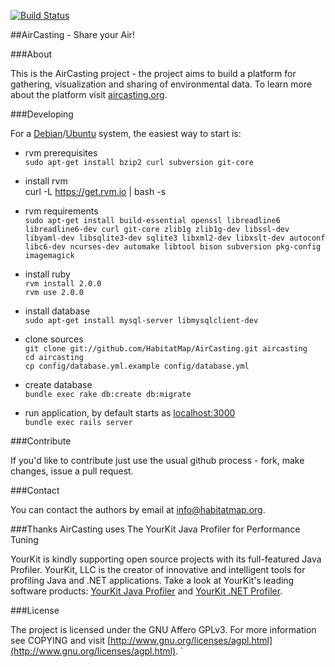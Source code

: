 [![Build Status](https://secure.travis-ci.org/LunarLogicPolska/AirCasting.png)](https://travis-ci.org/LunarLogicPolska/AirCasting)

##AirCasting - Share your Air!

###About

This is the AirCasting project - the project aims to build a platform for gathering, visualization and sharing of environmental data. To learn more about the platform visit [aircasting.org](http://aircasting.org).

###Developing

For a [Debian](http://debian.org)/[Ubuntu](http://ubuntu.com) system, the easiest way to start is:

* rvm prerequisites  
    `sudo apt-get install bzip2 curl subversion git-core` 

* install rvm  
curl -L https://get.rvm.io | bash -s
* rvm requirements  
`sudo apt-get install build-essential openssl libreadline6 libreadline6-dev curl git-core zlib1g zlib1g-dev libssl-dev libyaml-dev libsqlite3-dev sqlite3 libxml2-dev libxslt-dev autoconf libc6-dev ncurses-dev automake libtool bison subversion pkg-config imagemagick`
* install ruby  
`rvm install 2.0.0`  
`rvm use 2.0.0`  
* install database  
`sudo apt-get install mysql-server libmysqlclient-dev`
* clone sources  
`git clone git://github.com/HabitatMap/AirCasting.git aircasting`  
`cd aircasting`    
`cp config/database.yml.example config/database.yml`  
* create database  
`bundle exec rake db:create db:migrate`
* run application, by default starts as [localhost:3000](http://localhost:3000)  
`bundle exec rails server`

###Contribute

If you'd like to contribute just use the usual github process - fork, make changes, issue a pull request.

###Contact

You can contact the authors by email at [info@habitatmap.org](mailto:info@habitatmap.org).

###Thanks
AirCasting uses The YourKit Java Profiler for Performance Tuning

YourKit is kindly supporting open source projects with its full-featured Java Profiler. YourKit, LLC is the creator of innovative and intelligent tools for profiling Java and .NET applications. Take a look at YourKit's leading software products: [YourKit Java Profiler](http://www.yourkit.com/java/profiler/index.jsp) and [YourKit .NET Profiler](http://www.yourkit.com/.net/profiler/index.jsp).

###License

The project is licensed under the GNU Affero GPLv3. For more information see COPYING and visit [http://www.gnu.org/licenses/agpl.html](http://www.gnu.org/licenses/agpl.html).
`
